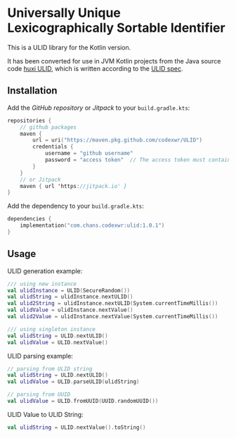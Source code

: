 # Universally Unique Lexicographically Sortable Identifier
This is a ULID library for the Kotlin version. <br/>

It has been converted for use in JVM Kotlin projects from the Java source code [huxi ULID](https://github.com/huxi/sulky/tree/master/sulky-ulid), which is written according to the [ULID spec](https://github.com/ulid/spec).


## Installation
Add the *GitHub repository* or *Jitpack* to your `build.gradle.kts`:
```kotlin
repositories {
    // github packages
    maven {
        url = uri("https://maven.pkg.github.com/codexwr/ULID")
        credentials {
            username = "github username"
            password = "access token"  // The access token must contain 'read:packages' permission.
        }
    }
    // or Jitpack
    maven { url 'https://jitpack.io' }
}
```

Add the dependency to your `build.gradle.kts`:
```kotlin
dependencies {
    implementation("com.chans.codexwr:ulid:1.0.1")
}
```
## Usage
ULID generation example:

```kotlin
/// using new instance
val ulidInstance = ULID(SecureRandom())
val ulidString = ulidInstance.nextULID()
val ulid2String = ulidInstance.nextULID(System.currentTimeMillis())
val ulidValue = ulidInstance.nextValue()
val ulid2Value = ulidInstance.nextValue(System.currentTimeMillis())

/// using singleton instance
val ulidString = ULID.nextULID()
val ulidValue = ULID.nextValue()
```

ULID parsing example:
```kotlin
// parsing from ULID string
val ulidString = ULID.nextULID()
val ulidValue = ULID.parseULID(ulidString)

// parsing from UUID
val ulidValue = ULID.fromUUID(UUID.randomUUID())
```

ULID Value to ULID String:
```kotlin
val ulidString = ULID.nextValue().toString()
```
